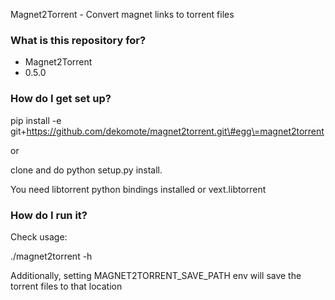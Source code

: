 Magnet2Torrent - Convert magnet links to torrent files

### What is this repository for? ###

* Magnet2Torrent
* 0.5.0

### How do I get set up? ###

pip install -e git+https://github.com/dekomote/magnet2torrent.git\#egg\=magnet2torrent

or 

clone and do python setup.py install.

You need libtorrent python bindings installed or vext.libtorrent

### How do I run it? ###

Check usage:

./magnet2torrent -h

Additionally, setting MAGNET2TORRENT_SAVE_PATH env will save the torrent files to that location
